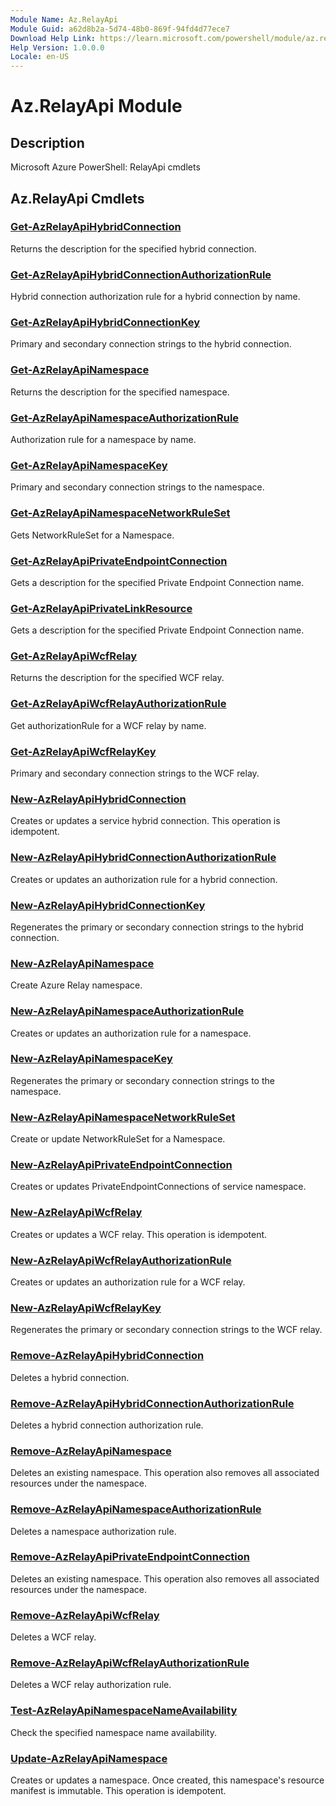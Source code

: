 ```yaml
---
Module Name: Az.RelayApi
Module Guid: a62d8b2a-5d74-48b0-869f-94fd4d77ece7
Download Help Link: https://learn.microsoft.com/powershell/module/az.relayapi
Help Version: 1.0.0.0
Locale: en-US
---
```


# Az.RelayApi Module
## Description
Microsoft Azure PowerShell: RelayApi cmdlets

## Az.RelayApi Cmdlets
### [Get-AzRelayApiHybridConnection](Get-AzRelayApiHybridConnection.md)
Returns the description for the specified hybrid connection.

### [Get-AzRelayApiHybridConnectionAuthorizationRule](Get-AzRelayApiHybridConnectionAuthorizationRule.md)
Hybrid connection authorization rule for a hybrid connection by name.

### [Get-AzRelayApiHybridConnectionKey](Get-AzRelayApiHybridConnectionKey.md)
Primary and secondary connection strings to the hybrid connection.

### [Get-AzRelayApiNamespace](Get-AzRelayApiNamespace.md)
Returns the description for the specified namespace.

### [Get-AzRelayApiNamespaceAuthorizationRule](Get-AzRelayApiNamespaceAuthorizationRule.md)
Authorization rule for a namespace by name.

### [Get-AzRelayApiNamespaceKey](Get-AzRelayApiNamespaceKey.md)
Primary and secondary connection strings to the namespace.

### [Get-AzRelayApiNamespaceNetworkRuleSet](Get-AzRelayApiNamespaceNetworkRuleSet.md)
Gets NetworkRuleSet for a Namespace.

### [Get-AzRelayApiPrivateEndpointConnection](Get-AzRelayApiPrivateEndpointConnection.md)
Gets a description for the specified Private Endpoint Connection name.

### [Get-AzRelayApiPrivateLinkResource](Get-AzRelayApiPrivateLinkResource.md)
Gets a description for the specified Private Endpoint Connection name.

### [Get-AzRelayApiWcfRelay](Get-AzRelayApiWcfRelay.md)
Returns the description for the specified WCF relay.

### [Get-AzRelayApiWcfRelayAuthorizationRule](Get-AzRelayApiWcfRelayAuthorizationRule.md)
Get authorizationRule for a WCF relay by name.

### [Get-AzRelayApiWcfRelayKey](Get-AzRelayApiWcfRelayKey.md)
Primary and secondary connection strings to the WCF relay.

### [New-AzRelayApiHybridConnection](New-AzRelayApiHybridConnection.md)
Creates or updates a service hybrid connection.
This operation is idempotent.

### [New-AzRelayApiHybridConnectionAuthorizationRule](New-AzRelayApiHybridConnectionAuthorizationRule.md)
Creates or updates an authorization rule for a hybrid connection.

### [New-AzRelayApiHybridConnectionKey](New-AzRelayApiHybridConnectionKey.md)
Regenerates the primary or secondary connection strings to the hybrid connection.

### [New-AzRelayApiNamespace](New-AzRelayApiNamespace.md)
Create Azure Relay namespace.

### [New-AzRelayApiNamespaceAuthorizationRule](New-AzRelayApiNamespaceAuthorizationRule.md)
Creates or updates an authorization rule for a namespace.

### [New-AzRelayApiNamespaceKey](New-AzRelayApiNamespaceKey.md)
Regenerates the primary or secondary connection strings to the namespace.

### [New-AzRelayApiNamespaceNetworkRuleSet](New-AzRelayApiNamespaceNetworkRuleSet.md)
Create or update NetworkRuleSet for a Namespace.

### [New-AzRelayApiPrivateEndpointConnection](New-AzRelayApiPrivateEndpointConnection.md)
Creates or updates PrivateEndpointConnections of service namespace.

### [New-AzRelayApiWcfRelay](New-AzRelayApiWcfRelay.md)
Creates or updates a WCF relay.
This operation is idempotent.

### [New-AzRelayApiWcfRelayAuthorizationRule](New-AzRelayApiWcfRelayAuthorizationRule.md)
Creates or updates an authorization rule for a WCF relay.

### [New-AzRelayApiWcfRelayKey](New-AzRelayApiWcfRelayKey.md)
Regenerates the primary or secondary connection strings to the WCF relay.

### [Remove-AzRelayApiHybridConnection](Remove-AzRelayApiHybridConnection.md)
Deletes a hybrid connection.

### [Remove-AzRelayApiHybridConnectionAuthorizationRule](Remove-AzRelayApiHybridConnectionAuthorizationRule.md)
Deletes a hybrid connection authorization rule.

### [Remove-AzRelayApiNamespace](Remove-AzRelayApiNamespace.md)
Deletes an existing namespace.
This operation also removes all associated resources under the namespace.

### [Remove-AzRelayApiNamespaceAuthorizationRule](Remove-AzRelayApiNamespaceAuthorizationRule.md)
Deletes a namespace authorization rule.

### [Remove-AzRelayApiPrivateEndpointConnection](Remove-AzRelayApiPrivateEndpointConnection.md)
Deletes an existing namespace.
This operation also removes all associated resources under the namespace.

### [Remove-AzRelayApiWcfRelay](Remove-AzRelayApiWcfRelay.md)
Deletes a WCF relay.

### [Remove-AzRelayApiWcfRelayAuthorizationRule](Remove-AzRelayApiWcfRelayAuthorizationRule.md)
Deletes a WCF relay authorization rule.

### [Test-AzRelayApiNamespaceNameAvailability](Test-AzRelayApiNamespaceNameAvailability.md)
Check the specified namespace name availability.

### [Update-AzRelayApiNamespace](Update-AzRelayApiNamespace.md)
Creates or updates a namespace.
Once created, this namespace's resource manifest is immutable.
This operation is idempotent.

